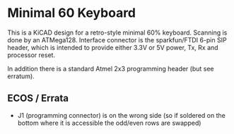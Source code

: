 # Minimal 60 Keyboard

This is a KiCAD design for a retro-style minimal 60% keyboard.
Scanning is done by an ATMega128.  Interface connector is the
sparkfun/FTDI 6-pin SIP header, which is intended to provide
either 3.3V or 5V power, Tx, Rx and processor reset.

In addition there is a standard Atmel 2x3 programming header
(but see erratum).

## ECOS / Errata

* J1 (programming connector) is on the wrong side (so if soldered on the bottom where it is accessible the odd/even rows are swapped)

